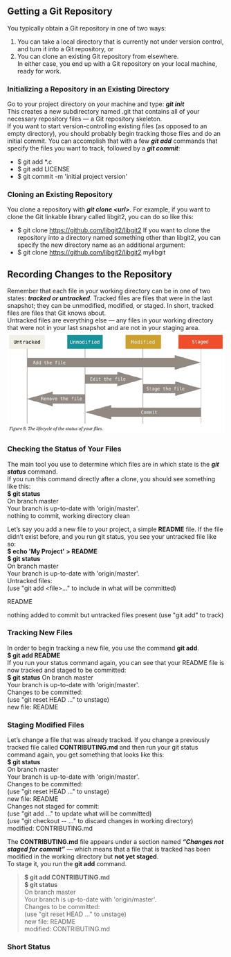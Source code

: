 ## Getting a Git Repository
You typically obtain a Git repository in one of two ways:  
1. You can take a local directory that is currently not under version control, and turn it into a Git repository, or  
2. You can clone an existing Git repository from elsewhere.  
In either case, you end up with a Git repository on your local machine, ready for work.
### Initializing a Repository in an Existing Directory
Go to your project directory on your machine and type: ***git init***  
This creates a new subdirectory named .git that contains all of your necessary repository files — a Git repository skeleton.  
If you want to start version-controlling existing files (as opposed to an empty directory), you should probably begin tracking those files and do an initial commit. You can accomplish that with a few ***git add*** commands that specify the files you want to track, followed by a ***git commit***:
* $ git add *.c
* $ git add LICENSE
* $ git commit -m 'initial project version'
### Cloning an Existing Repository
You clone a repository with ***git clone \<url>***. For example, if you want to clone the Git linkable library called libgit2, you can do so like this:  
  * $ git clone https://github.com/libgit2/libgit2
If you want to clone the repository into a directory named something other than libgit2, you can specify the new directory name as an additional argument:  
  * $ git clone https://github.com/libgit2/libgit2 mylibgit
## Recording Changes to the Repository
Remember that each file in your working directory can be in one of two states: ***tracked or untracked***. Tracked files are files that were in the last snapshot; they can be unmodified, modified, or staged. In short, tracked files are files that Git knows about.  
Untracked files are everything else — any files in your working directory that were not in your last snapshot and are not in your staging area.  
![image](https://github.com/bing1980/Pro-Git/blob/master/img/lifecycle.PNG)
### Checking the Status of Your Files
The main tool you use to determine which files are in which state is the ***git status*** command.  
If you run this command directly after a clone, you should see something like this:  
**$ git status**    
On branch master  
Your branch is up-to-date with 'origin/master'.  
nothing to commit, working directory clean  

Let’s say you add a new file to your project, a simple **README** file. If the file didn’t exist before, and you run git status, you see your untracked file like so:  
**$ echo 'My Project' > README  
$ git status**  
On branch master  
Your branch is up-to-date with 'origin/master'.  
Untracked files:  
(use "git add \<file>..." to include in what will be committed)    

README

nothing added to commit but untracked files present (use "git add" to track)
### Tracking New Files
In order to begin tracking a new file, you use the command **git add**.  
**$ git add README**  
If you run your status command again, you can see that your README file is now tracked and staged to be committed:  
**$ git status**
On branch master  
Your branch is up-to-date with 'origin/master'.  
Changes to be committed:  
(use "git reset HEAD <file>..." to unstage)  
new file: README
 
### Staging Modified Files
Let’s change a file that was already tracked. If you change a previously tracked file called **CONTRIBUTING.md** and then run your git status command again, you get something that looks like this:  
**$ git status**  
On branch master  
Your branch is up-to-date with 'origin/master'.  
Changes to be committed:  
(use "git reset HEAD <file>..." to unstage)  
new file: README  
Changes not staged for commit:  
(use "git add <file>..." to update what will be committed)  
(use "git checkout -- <file>..." to discard changes in working directory)  
modified: CONTRIBUTING.md

The **CONTRIBUTING.md** file appears under a section named ***“Changes not staged for commit”*** — which means that a file that is tracked has been modified in the working directory but **not yet staged**.  
To stage it, you run the **git add** command.  
> **$ git add CONTRIBUTING.md**  
> **$ git status**  
> On branch master  
> Your branch is up-to-date with 'origin/master'.  
> Changes to be committed:  
> (use "git reset HEAD <file>..." to unstage)  
> new file: README  
> modified: CONTRIBUTING.md  
 
### Short Status



